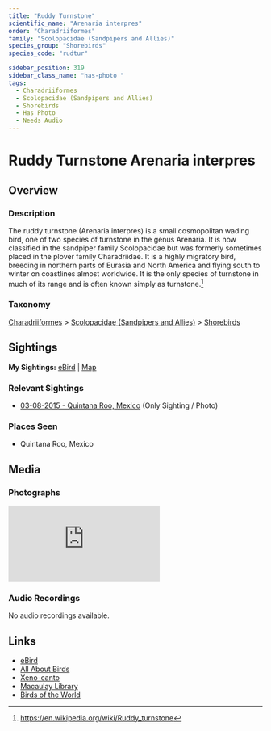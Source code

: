 ```yaml
---
title: "Ruddy Turnstone"
scientific_name: "Arenaria interpres"
order: "Charadriiformes"
family: "Scolopacidae (Sandpipers and Allies)"
species_group: "Shorebirds"
species_code: "rudtur"

sidebar_position: 319
sidebar_class_name: "has-photo "
tags: 
  - Charadriiformes
  - Scolopacidae (Sandpipers and Allies)
  - Shorebirds
  - Has Photo
  - Needs Audio
---
```


# Ruddy Turnstone <span className='sci_name'>Arenaria interpres</span>

## Overview

### Description
The ruddy turnstone (Arenaria interpres) is a small cosmopolitan wading bird, one of two species of turnstone in the genus Arenaria.
It is now classified in the sandpiper family Scolopacidae but was formerly sometimes placed in the plover family Charadriidae. It is a highly migratory bird, breeding in northern parts of Eurasia and North America and flying south to winter on coastlines almost worldwide. It is the only species of turnstone in much of its range and is often known simply as turnstone.[^1]

[^1]: https://en.wikipedia.org/wiki/Ruddy_turnstone

### Taxonomy
[Charadriiformes](/tags/charadriiformes) > [Scolopacidae (Sandpipers and Allies)](/tags/scolopacidae-sandpipers-and-allies) > [Shorebirds](/tags/shorebirds)


## Sightings

**My Sightings:** [eBird](https://ebird.org/lifelist?r=world&time=life&spp=rudtur) | [Map](/map?species_code=rudtur)

### Relevant Sightings

* [03-08-2015 - Quintana Roo, Mexico](https://ebird.org/checklist/S206241196) (Only Sighting / Photo)

### Places Seen

* Quintana Roo, Mexico



## Media
### Photographs
<iframe className="photo_iframe horizontal" src="https://macaulaylibrary.org/asset/627875514/embed" frameBorder="0" allowFullScreen></iframe>

### Audio Recordings
No audio recordings available.

## Links
* [eBird](https://ebird.org/species/rudtur) 
* [All About Birds](https://www.allaboutbirds.org/guide/rudtur) 
* [Xeno-canto](https://www.xeno-canto.org/species/arenaria-interpres) 
* [Macaulay Library](https://search.macaulaylibrary.org/catalog?taxonCode=rudtur&sort=rating_rank_desc)
* [Birds of the World](https://birdsoftheworld.org/bow/species/rudtur)
